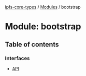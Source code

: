 [ipfs-core-types](../README.md) / [Modules](../modules.md) / bootstrap

# Module: bootstrap

## Table of contents

### Interfaces

- [API](../interfaces/bootstrap.API.md)
